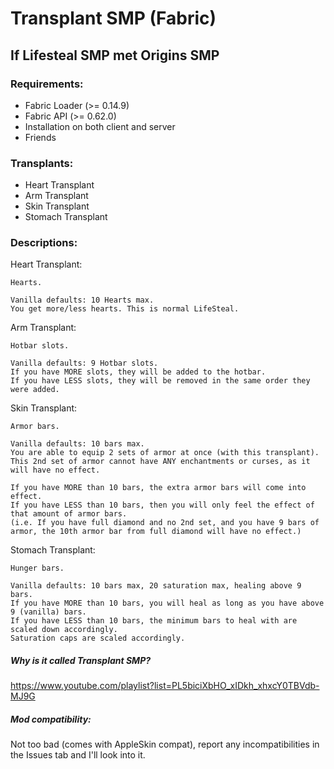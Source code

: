 # Transplant SMP (Fabric)

## If Lifesteal SMP met Origins SMP

### Requirements:
- Fabric Loader (>= 0.14.9)
- Fabric API (>= 0.62.0)
- Installation on both client and server
- Friends

### Transplants:
- Heart Transplant
- Arm Transplant
- Skin Transplant
- Stomach Transplant

### Descriptions:
Heart Transplant:
```
Hearts.

Vanilla defaults: 10 Hearts max.
You get more/less hearts. This is normal LifeSteal.
```

Arm Transplant:
```
Hotbar slots.

Vanilla defaults: 9 Hotbar slots.
If you have MORE slots, they will be added to the hotbar.
If you have LESS slots, they will be removed in the same order they were added.
```

Skin Transplant:
```
Armor bars.

Vanilla defaults: 10 bars max.
You are able to equip 2 sets of armor at once (with this transplant).
This 2nd set of armor cannot have ANY enchantments or curses, as it will have no effect.

If you have MORE than 10 bars, the extra armor bars will come into effect.
If you have LESS than 10 bars, then you will only feel the effect of that amount of armor bars.
(i.e. If you have full diamond and no 2nd set, and you have 9 bars of armor, the 10th armor bar from full diamond will have no effect.)
```

Stomach Transplant:
```
Hunger bars.

Vanilla defaults: 10 bars max, 20 saturation max, healing above 9 bars.
If you have MORE than 10 bars, you will heal as long as you have above 9 (vanilla) bars.
If you have LESS than 10 bars, the minimum bars to heal with are scaled down accordingly.
Saturation caps are scaled accordingly.
```

##### Why is it called Transplant SMP?

https://www.youtube.com/playlist?list=PL5biciXbHO_xIDkh_xhxcY0TBVdb-MJ9G

##### Mod compatibility:
Not too bad (comes with AppleSkin compat), report any incompatibilities in the Issues tab and I'll look into it.